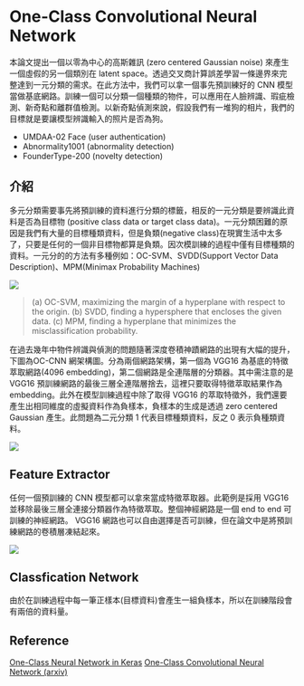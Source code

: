 # One-Class Convolutional Neural Network
本論文提出一個以零為中心的高斯雜訊 (zero centered Gaussian noise) 來產生一個虛假的另一個類別在 latent space。透過交叉商計算誤差學習一條邊界來完整達到一元分類的需求。在此方法中，我們可以拿一個事先預訓練好的 CNN 模型當做基底網路。訓練一個可以分類一個種類的物件，可以應用在人臉辨識、瑕疵檢測、新奇點和離群值檢測。以新奇點偵測來說，假設我們有一堆狗的相片，我們的目標就是要讓模型辨識輸入的照片是否為狗。

- UMDAA-02 Face (user authentication)
- Abnormality1001 (abnormality detection)
- FounderType-200 (novelty detection)


## 介紹
多元分類需要事先將預訓練的資料進行分類的標籤，相反的一元分類是要辨識此資料是否為目標物 (positive class data or target class data)。一元分類困難的原因是我們有大量的目標種類資料，但是負類(negative class)在現實生活中太多了，只要是任何的一個非目標物都算是負類。因次模訓練的過程中僅有目標種類的資料。一元分的的方法有多種例如：OC-SVM、SVDD(Support Vector Data Description)、MPM(Minimax Probability Machines)


![](https://i.imgur.com/KXzwBYE.png)
> (a) OC-SVM, maximizing the margin of a hyperplane with respect to the origin. (b) SVDD, finding a hypersphere that encloses the given data. (c) MPM, finding a hyperplane that minimizes the misclassification probability.


在過去幾年中物件辨識與偵測的問題隨著深度卷積神蹟網路的出現有大幅的提升，下圖為OC-CNN 網架構圖。分為兩個網路架構，第一個為 VGG16 為基底的特徵萃取網路(4096 embedding)，第二個網路是全連階層的分類器。其中需注意的是 VGG16 預訓練網路的最後三層全連階層捨去，這裡只要取得特徵萃取結果作為 embedding。此外在模型訓練過程中除了取得 VGG16 的萃取特徵外，我們還要產生出相同維度的虛擬資料作為負樣本，負樣本的生成是透過 zero centered Gaussian 產生。此問題為二元分類 1 代表目標種類資料，反之 0 表示負種類資料。

![](https://i.imgur.com/QTKLTRK.png)

## Feature Extractor
任何一個預訓練的 CNN 模型都可以拿來當成特徵萃取器。此範例是採用 VGG16 並移除最後三層全連接分類器作為特徵萃取。整個神經網路是一個 end to end 可訓練的神經網路。 VGG16 網路也可以自由選擇是否可訓練，但在論文中是將預訓練網路的卷積層凍結起來。

![](https://i.imgur.com/Y1d1I9G.png)


## Classfication Network
由於在訓練過程中每一筆正樣本(目標資料)會產生一組負樣本，所以在訓練階段會有兩倍的資料量。

## Reference
[One-Class Neural Network in Keras](https://towardsdatascience.com/one-class-neural-network-in-keras-249ff56201c0)
[One-Class Convolutional Neural Network (arxiv)](https://arxiv.org/abs/1901.08688)